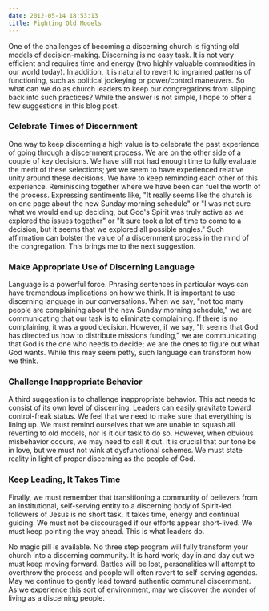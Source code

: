 ```yaml
---
date: 2012-05-14 18:53:13
title: Fighting Old Models
---
```


One of the challenges of becoming a discerning church is fighting old models of decision-making. Discerning is no easy task. It is not very efficient and requires time and energy (two highly valuable commodities in our world today). In addition, it is natural to revert to ingrained patterns of functioning, such as political jockeying or power/control maneuvers. So what can we do as church leaders to keep our congregations from slipping back into such practices? While the answer is not simple, I hope to offer a few suggestions in this blog post.

### Celebrate Times of Discernment ###

One way to keep discerning a high value is to celebrate the past experience of going through a discernment process. We are on the other side of a couple of key decisions. We have still not had enough time to fully evaluate the merit of these selections; yet we seem to have experienced relative unity around these decisions. We have to keep reminding each other of this experience. Reminiscing together where we have been can fuel the worth of the process. Expressing sentiments like, "It really seems like the church is on one page about the new Sunday morning schedule" or "I was not sure what we would end up deciding, but God's Spirit was truly active as we explored the issues together" or "It sure took a lot of time to come to a decision, but it seems that we explored all possible angles." Such affirmation can bolster the value of a discernment process in the mind of the congregation. This brings me to the next suggestion.  

### Make Appropriate Use of Discerning Language ###

Language is a powerful force. Phrasing sentences in particular ways can have tremendous implications on how we think. It is important to use discerning language in our conversations. When we say, "not too many people are complaining about the new Sunday morning schedule," we are communicating that our task is to eliminate complaining. If there is no complaining, it was a good decision. However, if we say, "It seems that God has directed us how to distribute missions funding," we are communicating that God is the one who needs to decide; we are the ones to figure out what God wants. While this may seem petty, such language can transform how we think.

### Challenge Inappropriate Behavior
        
A third suggestion is to challenge inappropriate behavior. This act needs to consist of its own level of discerning. Leaders can easily gravitate toward control-freak status. We feel that we need to make sure that everything is lining up. We must remind ourselves that we are unable to squash all reverting to old models, nor is it our task to do so. However, when obvious misbehavior occurs, we may need to call it out. It is crucial that our tone be in love, but we must not wink at dysfunctional schemes. We must state reality in light of proper discerning as the people of God.
                                               
### Keep Leading, It Takes Time ###

Finally, we must remember that transitioning a community of believers from an institutional, self-serving entity to a discerning body of Spirit-led followers of Jesus is no short task. It takes time, energy and continual guiding. We must not be discouraged if our efforts appear short-lived. We must keep pointing the way ahead. This is what leaders do.

No magic pill is available. No three step program will fully transform your church into a discerning community. It is hard work; day in and day out we must keep moving forward. Battles will be lost, personalities will attempt to overthrow the process and people will often revert to self-serving agendas. May we continue to gently lead toward authentic communal discernment. As we experience this sort of environment, may we discover the wonder of living as a discerning people.
